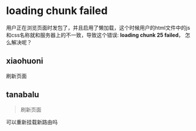 # loading chunk failed

用户正在浏览页面时发包了，并且启用了懒加载，这个时候用户的html文件中的js和css名称就和服务器上的不一致，导致这个错误: **loading chunk 25 failed**， 怎么解决呢？

## xiaohuoni

刷新页面

## tanabalu

> 刷新页面

可以重新挂载新路由吗
